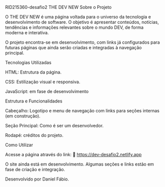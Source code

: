 RID215360-desafio2
THE DEV NEW
Sobre o Projeto

O THE DEV NEW é uma página voltada para o universo da tecnologia e desenvolvimento de software. O objetivo é apresentar conteúdos, notícias, tendências e informações relevantes sobre o mundo DEV, de forma moderna e interativa.

O projeto encontra-se em desenvolvimento, com links já configurados para futuras páginas que ainda serão criadas e integradas à navegação principal.

Tecnologias Utilizadas

HTML: Estrutura da página.

CSS: Estilização visual e responsiva.

JavaScript: em fase de desenvolvimento

Estrutura e Funcionalidades

Cabeçalho: Logotipo e menu de navegação com links para seções internas (em construção).

Seção Principal: Como é ser um desenvolvedor.

Rodapé: créditos do projeto.

Como Utilizar

Acesse a página através do link:
🔗 https://dev-desafio2.netlify.app

O site ainda está em desenvolvimento. Algumas seções e links estão em fase de criação e integração.

Desenvolvido por Daniel Fábio.
